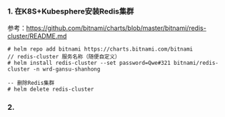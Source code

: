 ### 1. 在K8S+Kubesphere安装Redis集群
参考：https://github.com/bitnami/charts/blob/master/bitnami/redis-cluster/README.md
```
# helm repo add bitnami https://charts.bitnami.com/bitnami
// redis-cluster 服务名称（随便自定义）
# helm install redis-cluster --set password=Qwe#321 bitnami/redis-cluster -n wrd-gansu-shanhong

-- 删除Redis集群
# helm delete redis-cluster
```

### 2. 
